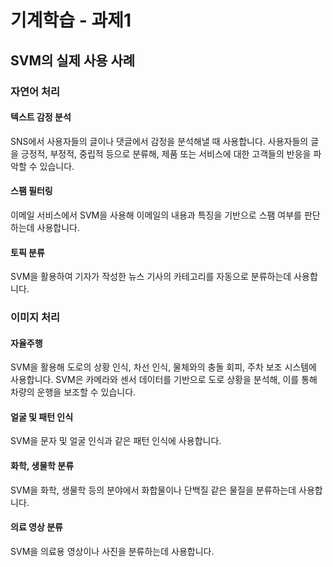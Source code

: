 # 기계학습 - 과제1

## SVM의 실제 사용 사례

### 자연어 처리

#### 텍스트 감정 분석

SNS에서 사용자들의 글이나 댓글에서 감정을 분석해낼 때 사용합니다.
사용자들의 글을 긍정적, 부정적, 중립적 등으로 분류해, 제품 또는 서비스에 대한 고객들의 반응을 파악할 수 있습니다.

#### 스팸 필터링

이메일 서비스에서 SVM을 사용해 이메일의 내용과 특징을 기반으로 스팸 여부를 판단하는데 사용합니다.

#### 토픽 분류

SVM을 활용하여 기자가 작성한 뉴스 기사의 카테고리를 자동으로 분류하는데 사용합니다.

### 이미지 처리

#### 자율주행

SVM을 활용해 도로의 상황 인식, 차선 인식, 물체와의 충돌 회피, 주차 보조 시스템에 사용합니다.
SVM은 카메라와 센서 데이터를 기반으로 도로 상황을 분석해, 이를 통해 차량의 운행을 보조할 수 있습니다.

#### 얼굴 및 패턴 인식

SVM을 문자 및 얼굴 인식과 같은 패턴 인식에 사용합니다.

#### 화학, 생물학 분류

SVM을 화학, 생물학 등의 분야에서 화합물이나 단백질 같은 물질을 분류하는데 사용합니다.

#### 의료 영상 분류

SVM을 의료용 영상이나 사진을 분류하는데 사용합니다.







